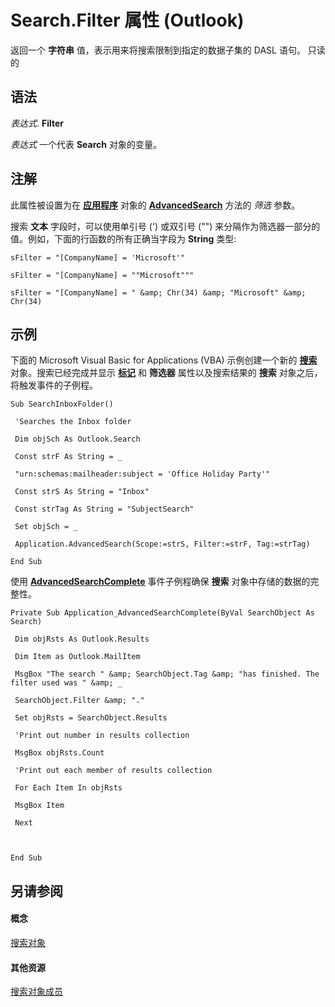 
# Search.Filter 属性 (Outlook)

返回一个 **字符串** 值，表示用来将搜索限制到指定的数据子集的 DASL 语句。 只读的


## 语法

 _表达式_. **Filter**

 _表达式_ 一个代表 **Search** 对象的变量。


## 注解

此属性被设置为在 **[应用程序](797003e7-ecd1-eccb-eaaf-32d6ddde8348.md)** 对象的 **[AdvancedSearch](7b433d8b-08b9-dff1-b854-287d76b47a90.md)** 方法的 _筛选_ 参数。

搜索 **文本** 字段时，可以使用单引号 (') 或双引号 ("") 来分隔作为筛选器一部分的值。例如，下面的行函数的所有正确当字段为 **String** 类型:




```
sFilter = "[CompanyName] = 'Microsoft'"
```




```
sFilter = "[CompanyName] = ""Microsoft"""
```




```
sFilter = "[CompanyName] = " &amp; Chr(34) &amp; "Microsoft" &amp; Chr(34)
```


## 示例

下面的 Microsoft Visual Basic for Applications (VBA) 示例创建一个新的 **[搜索](226a5d49-3caf-90dd-725c-265404d1939f.md)** 对象。搜索已经完成并显示 **[标记](f0341885-ea75-2277-e55b-827f62165ab2.md)** 和 **筛选器** 属性以及搜索结果的 **搜索** 对象之后，将触发事件的子例程。


```
Sub SearchInboxFolder() 
 
 'Searches the Inbox folder 
 
 Dim objSch As Outlook.Search 
 
 Const strF As String = _ 
 
 "urn:schemas:mailheader:subject = 'Office Holiday Party'" 
 
 Const strS As String = "Inbox" 
 
 Const strTag As String = "SubjectSearch" 
 
 Set objSch = _ 
 
 Application.AdvancedSearch(Scope:=strS, Filter:=strF, Tag:=strTag) 
 
End Sub
```

使用 **[AdvancedSearchComplete](4f33ad44-20a3-62cd-aa1b-db74581ebb3c.md)** 事件子例程确保 **搜索** 对象中存储的数据的完整性。




```
Private Sub Application_AdvancedSearchComplete(ByVal SearchObject As Search) 
 
 Dim objRsts As Outlook.Results 
 
 Dim Item as Outlook.MailItem 
 
 MsgBox "The search " &amp; SearchObject.Tag &amp; "has finished. The filter used was " &amp; _ 
 
 SearchObject.Filter &amp; "." 
 
 Set objRsts = SearchObject.Results 
 
 'Print out number in results collection 
 
 MsgBox objRsts.Count 
 
 'Print out each member of results collection 
 
 For Each Item In objRsts 
 
 MsgBox Item 
 
 Next 
 
 
 
End Sub
```


## 另请参阅


#### 概念


[搜索对象](226a5d49-3caf-90dd-725c-265404d1939f.md)
#### 其他资源


[搜索对象成员](543773b8-9f38-8d3e-2279-8f2a581ccd18.md)